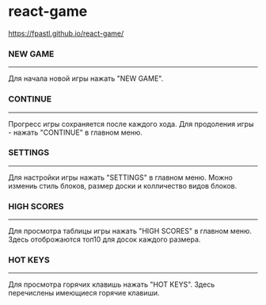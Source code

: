 # react-game 
https://fpastl.github.io/react-game/
### NEW GAME
---
Для начала новой игры нажать "NEW GAME".

### CONTINUE
---
Прогресс игры сохраняется после каждого хода. Для продоления игры - нажать "CONTINUE" в главном меню.

### SETTINGS
---
Для настройки игры нажать "SETTINGS" в главном меню. Можно измениь стиль блоков, размер доски и колличество видов блоков.


### HIGH SCORES
---
Для просмотра таблицы игры нажать "HIGH SCORES" в главном меню. Здесь отоброжаются топ10 для досок каждого размера. 

### HOT KEYS
---
Для просмотра горячих клавишь нажать "HOT KEYS". Здесь перечислены имеющиеся горячие клавиши.
